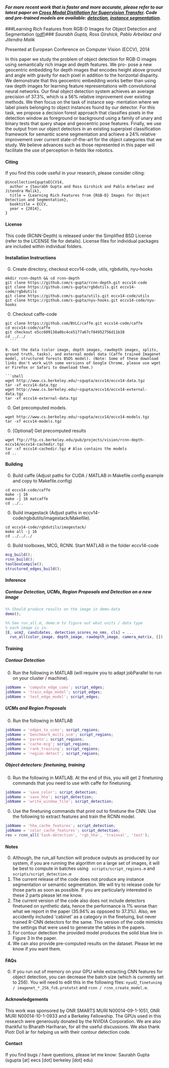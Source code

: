 #### _For more recent work that is faster and more accurate, please refer to our latest paper on [Cross Modal Distillation for Supervision Transfer](http://arxiv.org/pdf/1507.00448.pdf). Code and pre-trained models are available:  [detection](https://github.com/s-gupta/fast-rcnn/tree/distillation), [instance segmentation](https://github.com/s-gupta/fast-rcnn/tree/sds-distillation)._


###Learning Rich Features from RGB-D Images for Object Detection and Segmentation ([pdf](http://www.cs.berkeley.edu/~sgupta/pdf/rcnn-depth.pdf))###
*Saurabh Gupta, Ross Girshick, Pablo Arbeláez and Jitendra Malik*

Presented at European Conference on Computer Vision (ECCV), 2014 

In this paper we study the problem of object detection for RGB-D images using semantically rich image and depth features. We pro- pose a new geocentric embedding for depth images that encodes height above ground and angle with gravity for each pixel in addition to the horizontal disparity. We demonstrate that this geocentric embedding works better than using raw depth images for learning feature representations with convolutional neural networks. Our final object detection system achieves an average precision of 37.3%, which is a 56% relative improvement over existing methods. We then focus on the task of instance seg- mentation where we label pixels belonging to object instances found by our detector. For this task, we propose a decision forest approach that classifies pixels in the detection window as foreground or background using a family of unary and binary tests that query shape and geocentric pose features. Finally, we use the output from our object detectors in an existing superpixel classification framework for semantic scene segmentation and achieve a 24% relative improvement over current state-of-the-art for the object categories that we study. We believe advances such as those represented in this paper will facilitate the use of perception in fields like robotics.


#### Citing ####
If you find this code useful in your research, please consider citing:

    @incollection{guptaECCV14,
      author = {Saurabh Gupta and Ross Girshick and Pablo Arbelaez and Jitendra Malik},
      title = {Learning Rich Features from {RGB-D} Images for Object Detection and Segmentation},
      booktitle = ECCV,
      year = {2014},
    }

#### License ####
This code (RCNN-Depth) is released under the Simplified BSD License (refer to the LICENSE file for details). License files for individual packages are included within individual folders.

#### Installation Instructions ####
0. Create directory, checkout eccv14-code, utils, rgbdutils, nyu-hooks

  ```shell
  mkdir rcnn-depth && cd rcnn-depth
  git clone https://github.com/s-gupta/rcnn-depth.git eccv14-code
  git clone https://github.com/s-gupta/rgbdutils.git eccv14-code/rgbdutils
  git clone https://github.com/s-gupta/utils.git eccv14-code/utils
  git clone https://github.com/s-gupta/nyu-hooks.git eccv14-code/nyu-hooks
  ```

0. Checkout caffe-code 

  ```shell
  git clone https://github.com/BVLC/caffe.git eccv14-code/caffe
  cd eccv14-code/caffe
  git checkout e5cc609138a0bc4ce5177a67cf84952756d11b38
  cd ../../
    ```
  
0. Get the data (color image, depth images, rawdepth images, splits, ground truth, tasks), and external model data (Caffe trained Imagenet model, structured forests BSDS model). (Note: Some of these download links don't work with some versions of Google Chrome, please use wget or Firefox or Safari to download them.)

  ```shell
  wget http://www.cs.berkeley.edu/~sgupta/eccv14/eccv14-data.tgz
  tar -xf eccv14-data.tgz
  wget http://www.cs.berkeley.edu/~sgupta/eccv14/eccv14-external-data.tgz
  tar -xf eccv14-external-data.tgz
  ```

0. Get precomputed models.
 
  ```shell
  wget http://www.cs.berkeley.edu/~sgupta/eccv14/eccv14-models.tgz
  tar -xf eccv14-models.tgz 
  ```

0. [Optional] Get precomputed results

  ```shell
  wget ftp://ftp.cs.berkeley.edu/pub/projects/vision/rcnn-depth-eccv14/eccv14-cachedir.tgz
  tar -xf eccv14-cachedir.tgz # Also contains the models
  cd ..
  ```

#### Building ####
0. Build caffe (Adjust paths for CUDA / MATLAB in Makefile.config.example and copy to Makefile.config)

  ```shell
  cd eccv14-code/caffe
  make -j 16
  make -j 16 matcaffe
  cd ../..
  ```
  
0. Build imagestack (Adjust paths in eccv14-code/rgbdutils/imagestack/Makefile).
  ```shell
  cd eccv14-code/rgbdutils/imagestack/
  make all -j 16
  cd ../../../
  ```
  
0. Build toolboxes, MCG, RCNN. Start MATLAB in the folder eccv14-code

  ```matlab
  mcg_build();
  rcnn_build();
  toolboxCompile();
  structured_edges_build();
  ```

#### Inference ####
##### Contour Detection, UCMs, Region Proposals and Detection on a new image #####
  ```matlab
  %% Should produce results on the image in demo-data 
  demo();
  
  %% See run_all.m, demo.m to figure out what units / data type
  % each image is in.
  [E, ucm2, candidates, detection_scores_no_nms, cls] = ...
    run_all(color_image, depth_image, rawdepth_image, camera_matrix, []);
  ```
  
#### Training ####
##### Contour Detection #####
0. Run the following in MATLAB (will require you to adapt jobParallel to run on your cluster / machine).

  ```matlab
  jobName = 'compute_edge_cues'; script_edges;
  jobName = 'train_edge_model'; script_edges;
  jobName = 'test_edge_model'; script_edges;
  ```

##### UCMs and Region Proposals #####
0. Run the following in MATLAB

  ```matlab
  jobName = 'edges_to_ucms'; script_regions;
  jobName = 'benchmark_multi_ucm'; script_regions;
  jobName = 'pareto'; script_regions;
  jobName = 'cache-mcg'; script_regions;
  jobName = 'rank_training'; script_regions;
  jobName = 'region-detect'; script_regions;
  ```

##### Object detectors: finetuning, training #####
0. Run the following in MATLAB. At the end of this, you will get 2 finetuning commands that you need to use with caffe for finetuning.

  ```matlab
  jobName = 'save_color'; script_detection;
  jobName = 'save_hha'; script_detection;
  jobName = 'write_window_file'; script_detection;
  ```

0. Use the finetuning commands that print out to finetune the CNN. Use the following to extract features and train the RCNN model.

  ```matlab
  jobName = 'hha_cache_features'; script_detection;
  jobName = 'color_cache_features'; script_detection;
  res = rcnn_all('task-detection', 'rgb_hha', 'trainval', 'test');
  ```
  
#### Notes ####
0. Although, the run_all function will produce outputs as produced by our system, if you are running the algorithm on a large set of images, it will be best to compute in batches using ``` scripts/script_regions.m``` and ```scripts/script_detection.m```
0. The current release of the code does not produce any instance segmentation or semantic segmentation. We will try to release code for those parts as soon as possible. If you are particularly interested in these 2 parts please let me know.
0. The current version of the code also does not include detectors finetuned on synthetic data, hence the performance is 1% worse than what we report in the paper (35.94% as oppsoed to 37.3%). Also, we accidently included 'cabinet' as a category in the finetuing, but never trained R-CNN detectors for the same. This version of the code mimicks the settings that were used to generate the tables in the papers.
0. For contour detection the provided model produces the solid blue line in Figure 3 in the paper.
0. We can also provide pre-computed results on the dataset. Please let me know if you want them.

#### FAQs ####
0. If you run out of memory on your GPU while extracting CNN features for object detection, you can decrease the batch size (which is currently set to 256). You will need to edit this in the following files: ```nyud2_finetuning / imagenet_*_256_fc6.prototxt``` and ```rcnn / rcnn_create_model.m```.

#### Acknowledgements ####
This work was sponsored by ONR SMARTS MURI N00014-09-1-1051, ONR MURI N00014-10-1-0933 and a Berkeley Fellowship. The GPUs used in this research were generously donated by the NVIDIA Corporation. We are also thankful to Bharath Hariharan, for all the useful discussions. We also thank Piotr Doll ́ar for helping us with their contour detection code.

#### Contact ####
If you find bugs / have questions, please let me know: Saurabh Gupta (sgupta [at] eecs [dot] berkeley [dot] edu)
